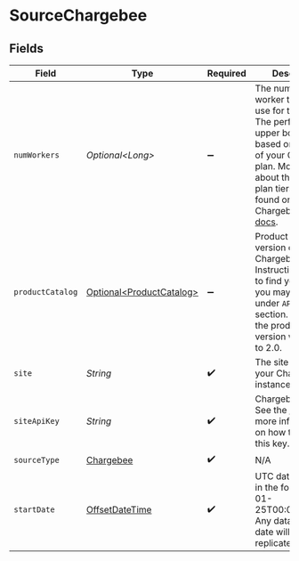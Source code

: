 # SourceChargebee


## Fields

| Field                                                                                                                                                                                                                                                                                                                           | Type                                                                                                                                                                                                                                                                                                                            | Required                                                                                                                                                                                                                                                                                                                        | Description                                                                                                                                                                                                                                                                                                                     | Example                                                                                                                                                                                                                                                                                                                         |
| ------------------------------------------------------------------------------------------------------------------------------------------------------------------------------------------------------------------------------------------------------------------------------------------------------------------------------- | ------------------------------------------------------------------------------------------------------------------------------------------------------------------------------------------------------------------------------------------------------------------------------------------------------------------------------- | ------------------------------------------------------------------------------------------------------------------------------------------------------------------------------------------------------------------------------------------------------------------------------------------------------------------------------- | ------------------------------------------------------------------------------------------------------------------------------------------------------------------------------------------------------------------------------------------------------------------------------------------------------------------------------- | ------------------------------------------------------------------------------------------------------------------------------------------------------------------------------------------------------------------------------------------------------------------------------------------------------------------------------- |
| `numWorkers`                                                                                                                                                                                                                                                                                                                    | *Optional\<Long>*                                                                                                                                                                                                                                                                                                               | :heavy_minus_sign:                                                                                                                                                                                                                                                                                                              | The number of worker threads to use for the sync. The performance upper boundary is based on the limit of your Chargebee plan. More info about the rate limit plan tiers can be found on Chargebee's API <a href="https://support.chargebee.com/support/solutions/articles/243576-what-are-the-chargebee-api-limits-">docs</a>. | 1                                                                                                                                                                                                                                                                                                                               |
| `productCatalog`                                                                                                                                                                                                                                                                                                                | [Optional\<ProductCatalog>](../../models/shared/ProductCatalog.md)                                                                                                                                                                                                                                                              | :heavy_minus_sign:                                                                                                                                                                                                                                                                                                              | Product Catalog version of your Chargebee site. Instructions on how to find your version you may find <a href="https://apidocs.chargebee.com/docs/api?prod_cat_ver=2">here</a> under `API Version` section. If left blank, the product catalog version will be set to 2.0.                                                      |                                                                                                                                                                                                                                                                                                                                 |
| `site`                                                                                                                                                                                                                                                                                                                          | *String*                                                                                                                                                                                                                                                                                                                        | :heavy_check_mark:                                                                                                                                                                                                                                                                                                              | The site prefix for your Chargebee instance.                                                                                                                                                                                                                                                                                    | airbyte-test                                                                                                                                                                                                                                                                                                                    |
| `siteApiKey`                                                                                                                                                                                                                                                                                                                    | *String*                                                                                                                                                                                                                                                                                                                        | :heavy_check_mark:                                                                                                                                                                                                                                                                                                              | Chargebee API Key. See the <a href="https://docs.airbyte.com/integrations/sources/chargebee">docs</a> for more information on how to obtain this key.                                                                                                                                                                           |                                                                                                                                                                                                                                                                                                                                 |
| `sourceType`                                                                                                                                                                                                                                                                                                                    | [Chargebee](../../models/shared/Chargebee.md)                                                                                                                                                                                                                                                                                   | :heavy_check_mark:                                                                                                                                                                                                                                                                                                              | N/A                                                                                                                                                                                                                                                                                                                             |                                                                                                                                                                                                                                                                                                                                 |
| `startDate`                                                                                                                                                                                                                                                                                                                     | [OffsetDateTime](https://docs.oracle.com/javase/8/docs/api/java/time/OffsetDateTime.html)                                                                                                                                                                                                                                       | :heavy_check_mark:                                                                                                                                                                                                                                                                                                              | UTC date and time in the format 2017-01-25T00:00:00.000Z. Any data before this date will not be replicated.                                                                                                                                                                                                                     | 2021-01-25T00:00:00Z                                                                                                                                                                                                                                                                                                            |